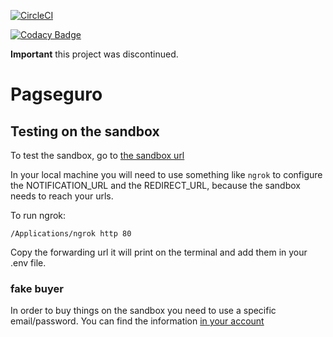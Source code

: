 [![CircleCI](https://circleci.com/gh/arturcp/arsenal.svg?style=svg)](https://circleci.com/gh/arturcp/arsenal)

[![Codacy Badge](https://api.codacy.com/project/badge/Grade/e271beab7a214c169bfac57d40fc6832)](https://www.codacy.com/app/arturcp/arsenal?utm_source=github.com&amp;utm_medium=referral&amp;utm_content=arturcp/arsenal&amp;utm_campaign=Badge_Grade)

**Important** this project was discontinued.

# Pagseguro

## Testing on the sandbox

To test the sandbox, go to [the sandbox url](sandbox.pagseguro.uol.com.br)

In your local machine you will need to use something like `ngrok` to configure the
NOTIFICATION_URL and the REDIRECT_URL, because the sandbox needs to reach your
urls.

To run ngrok:

```
/Applications/ngrok http 80
```

Copy the forwarding url it will print on the terminal and add them in your .env
file.


### fake buyer

In order to buy things on the sandbox you need to use a specific email/password. You
can find the information [in your account](https://sandbox.pagseguro.uol.com.br/comprador-de-testes.html)
